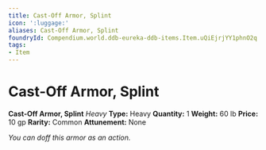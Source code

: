```yaml
---
title: Cast-Off Armor, Splint
icon: ':luggage:'
aliases: Cast-Off Armor, Splint
foundryId: Compendium.world.ddb-eureka-ddb-items.Item.uQiEjrjYY1phnO2q
tags:
- Item
---
```


# Cast-Off Armor, Splint

**Cast-Off Armor, Splint**
_Heavy_
**Type:** Heavy
**Quantity:** 1
**Weight:** 60 lb
**Price:** 10 gp
**Rarity:** Common
**Attunement:** None

*<p class="Core-Styles_Core-Body">You can doff this armor as an action.</p>*
